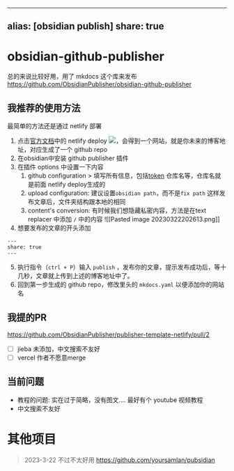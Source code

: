 
---
alias: [obsidian publish]
share: true
---

# obsidian-github-publisher
总的来说比较好用，用了 mkdocs 这个库来发布
https://github.com/ObsidianPublisher/obsidian-github-publisher

## 我推荐的使用方法
最简单的方法还是通过 netlify 部署

1. 点击[官方文档](https://obsidian-publisher.netlify.app/)中的 netlify deploy <a href="https://app.netlify.com/start/deploy?repository=https://github.com/ObsidianPublisher/publisher-template-netlify"><img src="https://www.netlify.com/img/deploy/button.svg"></a>，会得到一个网站，就是你未来的博客地址，对应生成了一个 github repo
2. 在obsidian中安装 github publisher 插件
3. 在插件 options 中设置一下内容
    1. github configuration > 填写所有信息，包括[token](https://github.com/settings/tokens) 仓库名等，仓库名就是前面 netlify deploy生成的
    2. upload configuration: 建议设置`obsidian path`，而不是`fix path` 这样发布文章后，文件夹结构跟本地的相同
    3. content's conversion: 有时候我们想隐藏私密内容，方法是在text replacer 中添加 `/` 中的内容
    ![[Pasted image 20230322202613.png]]
4. 想要发布的文章的开头添加
```
---
share: true
---
```
5. 执行指令（`ctrl + P`）输入 `publish` ，发布你的文章，提示发布成功后，等十几秒，文章就上传到上述的博客地址中了。
6. 回到第一步生成的 github repo，修改里头的 `mkdocs.yaml` 以便添加你的网站名

## 我提的PR
https://github.com/ObsidianPublisher/publisher-template-netlify/pull/2

- [ ] jieba 未添加，中文搜索不友好
- [ ] vercel 作者不愿意merge

## 当前问题
- 教程的问题: 实在过于简略，没有图文.... 最好有个 youtube 视频教程
- 中文搜索不友好



# 其他项目
> 2023-3-22 不过不太好用
https://github.com/yoursamlan/pubsidian

